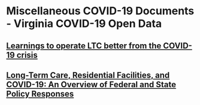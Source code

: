 # Miscellaneous COVID-19 Documents - Virginia COVID-19 Open Data  

## [Learnings to operate LTC better from the COVID-19 crisis](https://www.sciencedirect.com/science/article/pii/S0197457220302421)  

## [Long-Term Care, Residential Facilities, and COVID-19: An Overview of Federal and State Policy Responses](https://www.sciencedirect.com/science/article/pii/S1525861020305909)  

